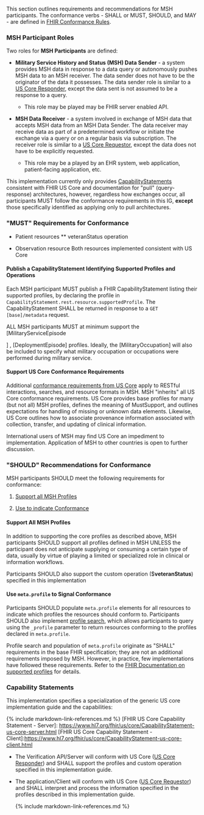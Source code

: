 This section outlines requirements and recommendations for MSH participants. The
conformance verbs - SHALL or MUST, SHOULD, and MAY - are defined in [FHIR
Conformance Rules](http://hl7.org/fhir/R4/conformance-rules.html).

### MSH Participant Roles

Two roles for **MSH Participants** are defined:

-   **Military Service History and Status (MSH) Data Sender** - a system
    provides MSH data in response to a data query or autonomously pushes MSH
    data to an MSH receiver. The data sender does not have to be the originator
    of the data it possesses. The data sender role is similar to a [US Core
    Responder](https://www.hl7.org/fhir/us/core/#us-core-actors), except the
    data sent is not assumed to be a response to a query.

    -   This role may be played may be FHIR server enabled API.

-   **MSH Data Receiver** - a system involved in exchange of MSH data that
    accepts MSH data from an MSH Data Sender. The data receiver may receive data
    as part of a predetermined workflow or initiate the exchange via a query or
    on a regular basis via subscription. The receiver role is similar to a [US
    Core Requestor](https://www.hl7.org/fhir/us/core/#us-core-actors), except
    the data does not have to be explicitly requested.

    -   This role may be a played by an EHR system, web application,
        patient-facing application, etc.

This implementation currently only provides
[CapabilityStatements](https://www.hl7.org/fhir/us/core/capstatements.html)
consistent with FHIR US Core and documentation for "pull" (query-response)
architectures, however, regardless how exchanges occur, all participants MUST
follow the conformance requirements in this IG, **except** those specifically
identified as applying only to pull architectures.

### "MUST" Requirements for Conformance

-   Patient resources \*\* veteranStatus operation

-   Observation resource Both resources implemented consistent with US Core

#### Publish a CapabilityStatement Identifying Supported Profiles and Operations

Each MSH participant MUST publish a FHIR CapabilityStatement listing their
supported profiles, by declaring the profile in
`CapabilityStatement.rest.resource.supportedProfile`. The CapabilityStatement
SHALL be returned in response to a `GET [base]/metadata` request.

ALL MSH participants MUST at minimum support the [MilitaryServiceEpisode

] , [DeploymentEpisode] profiles. Ideally, the [MilitaryOccupation] will also be
included to specify what military occupation or occupations were performed
during military service.

#### Support US Core Conformance Requirements

Additional [conformance requirements from US
Core](http://hl7.org/fhir/us/core/capstatements.html) apply to RESTful
interactions, searches, and resource formats in MSH. MSH "inherits" all US Core
conformance requirements. US Core provides base profiles for many (but not all)
MSH profiles, defines the meaning of MustSupport, and outlines expectations for
handling of missing or unknown data elements. Likewise, US Core outlines how to
associate provenance information associated with collection, transfer, and
updating of clinical information.

International users of MSH may find US Core an impediment to implementation.
Application of MSH to other countries is open to further discussion.

### "SHOULD" Recommendations for Conformance

MSH participants SHOULD meet the following requirements for conformance:

1.  [Support all MSH Profiles](#support-all-msh-profiles)

2.  [Use to indicate Conformance](#use-metaprofile-to-signal-conformance)

#### Support All MSH Profiles

In addition to supporting the core profiles as described above, MSH participants
SHOULD support all profiles defined in MSH UNLESS the participant does not
anticipate supplying or consuming a certain type of data, usually by virtue of
playing a limited or specialized role in clinical or information workflows.

Participants SHOULD also support the custom operation (\$**veteranStatus**)
specified in this implementation

#### Use `meta.profile` to Signal Conformance

Participants SHOULD populate `meta.profile` elements for all resources to
indicate which profiles the resources should conform to. Participants SHOULD
also implement [profile search](https://www.hl7.org/fhir/search.html#profile),
which allows participants to query using the `_profile` parameter to return
resources conforming to the profiles declared in `meta.profile`.

Profile search and population of `meta.profile` originate as "SHALL"
requirements in the base FHIR specification; they are not an additional
requirements imposed by MSH. However, in practice, few implementations have
followed these requirements. Refer to the [FHIR Documentation on supported
profiles](https://www.hl7.org/fhir/profiling.html#CapabilityStatement.rest.resource.supportedProfile)
for details.

### Capability Statements

This implementation specifies a specialization of the generic US core
implementation guide and the capabilities:

{% include markdown-link-references.md %} [FHIR US Core Capability Statement -
Server]:
https://www.hl7.org/fhir/us/core/CapabilityStatement-us-core-server.html [FHIR
US Core Capability Statement -
Client]:https://www.hl7.org/fhir/us/core/CapabilityStatement-us-core-client.html

-   The Verification API/Server will conform with US Core ([US Core
    Responder](https://www.hl7.org/fhir/us/core/#us-core-actors)) and SHALL
    support the profiles and custom operation specified in this implementation
    guide.

-   The application/Client will conform with US Core ([US Core
    Requestor](https://www.hl7.org/fhir/us/core/#us-core-actors)) and SHALL
    interpret and process the information specified in the profiles described in
    this implementation guide.

    {% include markdown-link-references.md %}
